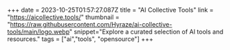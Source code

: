 +++
date = 2023-10-25T01:57:27.087Z
title = "AI Collective Tools"
link = "https://aicollective.tools/"
thumbnail = "https://raw.githubusercontent.com/Hyraze/ai-collective-tools/main/logo.webp"
snippet="Explore a curated selection of AI tools and resources."
tags = ["ai","tools", "opensource"]
+++